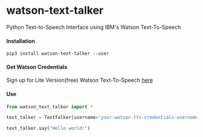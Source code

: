# watson-text-talker
Python Text-to-Speech Interface using IBM's Watson Text-To-Speech

#### Installation

    pip3 install watson-text-talker --user

#### Get Watson Credentials

Sign up for Lite Version(free) Watson Text-To-Speech [here](https://console.bluemix.net/catalog/services/text-to-speech)


#### Use

```python
from watson_text_talker import *

text_talker = TextTalker(username='your-watson-tts-credentials-username', password='your-watson-tts-credentials-password')

text_talker.say("Hello world!")

